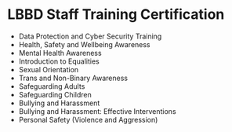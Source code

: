 # LBBD Staff Training Certification 

- Data Protection and Cyber Security Training 
- Health, Safety and Wellbeing Awareness
- Mental Health Awareness
- Introduction to Equalities
- Sexual Orientation
- Trans and Non-Binary Awareness
- Safeguarding Adults
- Safeguarding Children
- Bullying and Harassment
- Bullying and Harassment: Effective Interventions
- Personal Safety (Violence and Aggression)
